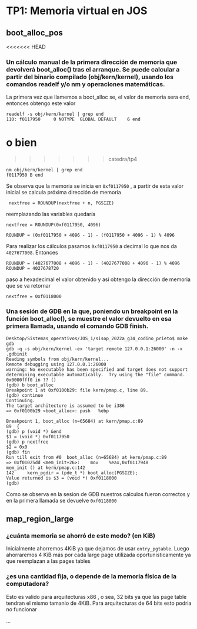 TP1: Memoria virtual en JOS
===========================

boot_alloc_pos
--------------
<<<<<<< HEAD
### Un cálculo manual de la primera dirección de memoria que devolverá boot_alloc() tras el arranque. Se puede calcular a partir del binario compilado (obj/kern/kernel), usando los comandos readelf y/o nm y operaciones matemáticas.

La primera vez que llamemos a boot_alloc se, el valor de memoria sera end, entonces obtengo este valor

```
readelf -s obj/kern/kernel | grep end
110: f0117950     0 NOTYPE  GLOBAL DEFAULT    6 end
```

o bien
=======
>>>>>>> catedra/tp4

```
nm obj/kern/kernel | grep end
f0117950 B end
```

Se observa que la memoria se inicia en `0xf0117950` , a partir de esta valor inicial se calcula próxima dirección de memoria 

` nextfree = ROUNDUP(nextfree + n, PGSIZE)` 

reemplazando las variables quedaría

`nextfree = ROUNDUP(0xf0117950, 4096)` 

`ROUNDUP = (0xf0117950 + 4096 - 1) - (f0117950 + 4096 - 1) % 4096`

Para realizar los cálculos pasamos `0xf0117950` a decimal lo que nos da `4027677008`. Entonces

```
ROUNDUP = (4027677008 + 4096 - 1) - (4027677008 + 4096 - 1) % 4096
ROUNDUP = 4027678720
```
paso a hexadecimal el valor obtenido y así obtengo la dirección de memoria que se va retornar

`nextfree = 0xf0118000`


### Una sesión de GDB en la que, poniendo un breakpoint en la función boot_alloc(), se muestre el valor devuelto en esa primera llamada, usando el comando GDB finish.

```
Desktop/Sistemas_operativos/JOS_1/sisop_2022a_g34_codino_prieto$ make gdb
gdb -q -s obj/kern/kernel -ex 'target remote 127.0.0.1:26000' -n -x .gdbinit
Reading symbols from obj/kern/kernel...
Remote debugging using 127.0.0.1:26000
warning: No executable has been specified and target does not support
determining executable automatically.  Try using the "file" command.
0x0000fff0 in ?? ()
(gdb) b boot_alloc
Breakpoint 1 at 0xf0100b29: file kern/pmap.c, line 89.
(gdb) continue
Continuing.
The target architecture is assumed to be i386
=> 0xf0100b29 <boot_alloc>:	push   %ebp

Breakpoint 1, boot_alloc (n=65684) at kern/pmap.c:89
89	{
(gdb) p (void *) &end
$1 = (void *) 0xf0117950
(gdb) p nextfree
$2 = 0x0
(gdb) fin
Run till exit from #0  boot_alloc (n=65684) at kern/pmap.c:89
=> 0xf01025dd <mem_init+26>:	mov    %eax,0xf0117948
mem_init () at kern/pmap.c:142
142		kern_pgdir = (pde_t *) boot_alloc(PGSIZE);
Value returned is $3 = (void *) 0xf0118000
(gdb) 
```
Como se observa en la sesion de GDB nuestros calculos fueron correctos y en la primera llamada se devuelve `0xf0118000`


map_region_large
----------------
### ¿cuánta memoria se ahorró de este modo? (en KiB)

Inicialmente ahorremos 4KiB ya que dejamos de usar `entry_pgtable`. Luego ahorraremos 4 KiB más por cada large page utilizada oportunisticamente ya que reemplazan a las pages tables


### ¿es una cantidad fija, o depende de la memoria física de la computadora?

Esto es valido para arquitecturas x86 , o sea, 32 bits ya que las page table tendran el mismo tamanio de 4KiB. Para arquitecturas de 64 bits esto podria no funcionar

...

